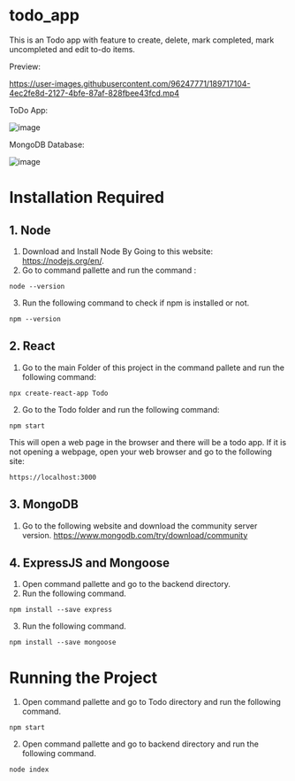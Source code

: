 # todo_app
This is an Todo app with feature to create, delete, mark completed, mark uncompleted and edit to-do items.


Preview:


https://user-images.githubusercontent.com/96247771/189717104-4ec2fe8d-2127-4bfe-87af-828fbee43fcd.mp4



ToDo App:

![image](https://user-images.githubusercontent.com/96247771/189717069-6f0dac7a-c8bf-4817-bca8-3eff56522112.png)


MongoDB Database:

![image](https://user-images.githubusercontent.com/96247771/189716960-0cb374bc-139f-46de-b5f8-d4cbcbd3716c.png)


# Installation Required

## 1. Node

1. Download and Install Node By Going to this website: https://nodejs.org/en/.
2. Go to command pallette and run the command :
```
node --version

```
3. Run the following command to check if npm is installed or not.

```
npm --version
```

## 2. React

1. Go to the main Folder of this project in the command pallete and run the following command:
```
npx create-react-app Todo
```
2. Go to the Todo folder and run the following command:

```
npm start
```

This will open a web page in the browser and there will be a todo app. If it is not opening a webpage, open your web browser and go to the following site:
```
https://localhost:3000
```

## 3. MongoDB

1. Go to the following website and download the community server version. https://www.mongodb.com/try/download/community


## 4. ExpressJS and Mongoose 

1. Open command pallette and go to the backend directory.
2. Run the following command.
```
npm install --save express
```
3. Run the following command.
```
npm install --save mongoose
```

# Running the Project

1. Open command pallette and go to Todo directory and run the following command.

```
npm start
```

2. Open command pallette and go to backend directory and run the following command.

```
node index
```
